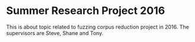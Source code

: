 # Summer Research Project 2016

This is about topic related to fuzzing corpus reduction project in 2016.
The supervisors are Steve, Shane and Tony.
